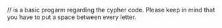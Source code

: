 // is a basic progarm regarding the cypher code. Please keep in mind that you have to put a space between every letter.
